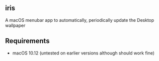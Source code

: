 ## iris

A macOS menubar app to automatically, periodically update the Desktop wallpaper

## Requirements
- macOS 10.12 (untested on earlier versions although should work fine)